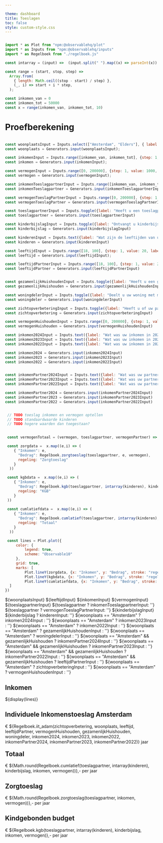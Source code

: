 ```yaml
---

theme: dashboard
title: Toeslagen
toc: false
style: custom-style.css
---
```



```js

import * as Plot from "npm:@observablehq/plot"
import * as Inputs from "npm:@observablehq/inputs"
import * as Regelboek from "./regelboek.js"

const intarray = (input) =>  (input.split(" ").map((x) => parseInt(x)).filter((x) => !Number.isNaN(x)))

const range = (start, stop, step) =>
  Array.from(
    { length: Math.ceil((stop - start) / step) },
    (_, i) => start + i * step,
  );

const inkomen_van = 0
const inkomen_tot = 50000
const x = range(inkomen_van, inkomen_tot, 10)

```

# Proefberekening

```js

const woonplaatsInput = Inputs.select(["Amsterdam", "Elders"], { label: "Wat is uw woonplaats?"})
const woonplaats = Generators.input(woonplaatsInput);

const inkomenInput = Inputs.range([inkomen_van, inkomen_tot], {step: 1, value: 2000, label: "Wat is uw inkomen?"})
const inkomen = Generators.input(inkomenInput);

const vermogenInput = Inputs.range([0, 200000], {step: 1, value: 1000, label: "Wat is uw vermogen?"})
const vermogen = Generators.input(vermogenInput);

const inkomenToeslagpartnerInput = Inputs.range([inkomen_van, inkomen_tot], {step: 1, value: 2000, label: "Wat is het inkomen van uw toeslagpartner?"})
const inkomenToeslagpartner = Generators.input(inkomenToeslagpartnerInput);

const vermogenToeslagPartnerInput = Inputs.range([0, 200000], {step: 1, value: 1000, label: "Wat is het vermogen van uw toeslagpartner?"})
const vermogenToeslagPartner = Generators.input(vermogenToeslagPartnerInput);

const toeslagpartnerInput = Inputs.toggle({label: "Heeft u een toeslagpartner?"})
const toeslagpartner = Generators.input(toeslagpartnerInput)

const kinderbijslagInput = Inputs.toggle({label: "Ontvangt u kinderbijslag?"})
const kinderbijslag = Generators.input(kinderbijslagInput)

const kinderenInput = Inputs.text({label: "Wat zijn de leeftijden van uw kinderen voor wie u kinderbijslag ontvangt?"})
const kinderen = Generators.input(kinderenInput)

const leeftijdInput = Inputs.range([18, 100], {step: 1, value: 20, label: "Wat is uw leeftijd?"})
const leeftijd = Generators.input(leeftijdInput);

const leeftijdPartnerInput = Inputs.range([18, 100], {step: 1, value: 20, label: "Wat is uw partner's leeftijd?"})
const leeftijdPartner = Generators.input(leeftijdPartnerInput)


const gezamenlijkHuishoudenInput = Inputs.toggle({label: "Heeft u een gezamenlijk huishouden?"})
const gezamenlijkHuishouden = Generators.input(gezamenlijkHuishoudenInput)

const woningdelerInput = Inputs.toggle({label: "Deelt u uw woning met mensen met wie u geen huishouden deelt?"})
const woningdeler = Generators.input(woningdelerInput)

const zichtopverbeteringInput = Inputs.toggle({label: "Heeft u of uw partner zicht op een inkomensverbetering?"})
const zichtopverbetering = Generators.input(zichtopverbeteringInput)

const vermogenHuishoudenInput = Inputs.range([0, 200000], {step: 1, value: 1000, label: "Wat is het vermogen van uw huishouden?"})
const vermogenHuishouden = Generators.input(vermogenHuishoudenInput)

const inkomen2024Input = Inputs.text({label: "Wat was uw inkomen in 2024?"})
const inkomen2023Input = Inputs.text({label: "Wat was uw inkomen in 2023?"})
const inkomen2022Input = Inputs.text({label: "Wat was uw inkomen in 2022?"})

const inkomen2024 = Generators.input(inkomen2024Input)
const inkomen2023 = Generators.input(inkomen2023Input)
const inkomen2022 = Generators.input(inkomen2022Input)


const inkomenPartner2024Input = Inputs.text({label: "Wat was uw partners inkomen in 2024?"})
const inkomenPartner2023Input = Inputs.text({label: "Wat was uw partners inkomen in 2023?"})
const inkomenPartner2022Input = Inputs.text({label: "Wat was uw partners inkomen in 2022?"})

const inkomenPartner2024 = Generators.input(inkomenPartner2024Input)
const inkomenPartner2023 = Generators.input(inkomenPartner2023Input)
const inkomenPartner2022 = Generators.input(inkomenPartner2022Input)
```

```js

 // TODO toeslag inkomen en vermogen optellen
 // TODO standaardwaarde kinderen
 // TODO hogere waarden dan toegestaan?

 
 const vermogenTotaal = (vermogen, toeslagpartner, vermogenPartner) => vermogen + (toeslagpartner ? vermogenPartner : 0)

 const zorgdata =  x.map((e,i) => (
    { "Inkomen": e,
      "Bedrag": Regelboek.zorgtoeslag(toeslagpartner, e, vermogen),
	  regeling: "Zorgtoeslag"
    }
  ))

 const kgbdata =  x.map((e,i) => (
    { "Inkomen": e,
      "Bedrag": Regelboek.kgb(toeslagpartner, intarray(kinderen), kinderbijslag, e, vermogen),
	  regeling: "KGB"
    }
 ))
 
 const cumlatiefdata =  x.map((e,i) => (
    { "Inkomen": e,
      "Bedrag": Regelboek.cumlatief(toeslagpartner, intarray(kinderen), kinderbijslag, e, vermogen),
	  regeling: "Totaal"
    }
  ))

 const lines = Plot.plot({
	 color: {
		 legend: true,
		 scheme: "Observable10"
	 },
	 grid: true,
	 marks: [
		 Plot.lineY(zorgdata, {x: "Inkomen", y: "Bedrag", stroke: "regeling", strokeWidth: 4, strokeOpacity:0.8}),
		 Plot.lineY(kgbdata, {x: "Inkomen", y: "Bedrag", stroke: "regeling", strokeWidth: 4, strokeOpacity:0.8}),
		 Plot.lineY(cumlatiefdata, {x: "Inkomen", y: "Bedrag", stroke: "regeling", strokeWidth: 4, strokeOpacity:0.8})
  ]
})

```

<div class="grid grid-cols-2" style="grid-auto-rows: auto;">

  <div class="card">
      ${woonplaatsInput}
	  ${leeftijdInput}
      ${inkomenInput}
      ${vermogenInput}
      ${toeslagpartnerInput}
      ${toeslagpartner ? inkomenToeslagpartnerInput: ''}
      ${toeslagpartner ? vermogenToeslagPartnerInput: ''}
      ${kinderbijslagInput}
      ${kinderbijslag ? kinderenInput: ''}
	  ${woonplaats == "Amsterdam" ? inkomen2024Input : ''}
	  ${woonplaats == "Amsterdam" ? inkomen2023Input : ''}
	  ${woonplaats == "Amsterdam" ? inkomen2022Input : ''}
	  ${woonplaats == "Amsterdam" ? gezamenlijkHuishoudenInput : ''}
	  ${woonplaats == "Amsterdam" ? woningdelerInput : ''}
      ${woonplaats == "Amsterdam" && gezamenlijkHuishouden ? inkomenPartner2024Input : ''}
	  ${woonplaats == "Amsterdam" && gezamenlijkHuishouden ? inkomenPartner2023Input : ''}
	  ${woonplaats == "Amsterdam" && gezamenlijkHuishouden ? inkomenPartner2022Input : ''}
	  ${woonplaats == "Amsterdam" && gezamenlijkHuishouden ? leeftijdPartnerInput : ''}
	  ${woonplaats == "Amsterdam" ? zichtopverbeteringInput : ''}
	  ${woonplaats == "Amsterdam" ? vermogenHuishoudenInput : ''}
  </div>

  <div class="card">
    <h2>Inkomen</h2>
    ${display(lines)}
  </div>


  <div class="card grid-colspan-1" style="max-height: 100px;">
    <h2>Individuele Inkomenstoeslag Amsterdam</h2>
    <span class="big">€ ${Regelboek.iit_adam(zichtopverbetering, woonplaats, leeftijd, leeftijdPartner, vermogenHuishouden, gezamenlijkHuishouden, woningdeler, inkomen2024, inkomen2023, inkomen2022, inkomenPartner2024, inkomenPartner2023, inkomenPartner2022)} jaar</span>
  </div>

    
  <div class="card grid-colspan-1"  style="max-height: 100px;">
    <h2>Totaal</h2>
	<span class="big">€ ${Math.round(Regelboek.cumlatief(toeslagpartner, intarray(kinderen), kinderbijslag, inkomen, vermogen))},- per jaar</span>
  </div>


  <div class="card grid-colspan-1" style="max-height: 100px;">
    <h2>Zorgtoeslag</h2>
    <span class="big">€ ${Math.round(Regelboek.zorgtoeslag(toeslagpartner, inkomen, vermogen))},- per jaar</span>
  </div>

  <div class="card grid-colspan-1" style="max-height: 100px;">
    <h2>Kindgebonden budget</h2>
    <span class="big">€ ${Regelboek.kgb(toeslagpartner, intarray(kinderen), kinderbijslag, inkomen, vermogen)},- per jaar</span>
  </div>

</div>
